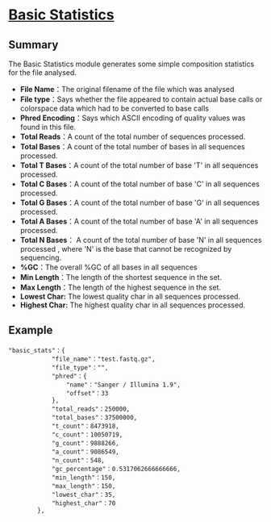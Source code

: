 # [Basic Statistics](https://www.bioinformatics.babraham.ac.uk/projects/fastqc/Help/3%20Analysis%20Modules/1%20Basic%20Statistics.html)

## Summary

The Basic Statistics module generates some simple composition statistics for the file analysed.

- **File Name**：The original filename of the file which was analysed
- **File type**：Says whether the file appeared to contain actual base calls or colorspace data which had to be converted to base calls
- **Phred Encoding**：Says which ASCII encoding of quality values was found in this file.
- **Total Reads**：A count of the total number of sequences processed. 
- **Total Bases**：A count of the total number of bases in all sequences processed. 
- **Total T Bases**：A count of the total number of base 'T' in all sequences processed. 
- **Total C Bases**：A count of the total number of base 'C' in all sequences processed. 
- **Total G Bases**：A count of the total number of base 'G' in all sequences processed. 
- **Total A Bases**：A count of the total number of base 'A' in all sequences processed. 
- **Total N Bases**： A count of the total number of base 'N' in all sequences processed , where 'N' is the base that cannot be recognized by sequencing. 
- **%GC**：The overall %GC of all bases in all sequences
- **Min Length**：The length of the shortest sequence in the set.
- **Max Length**：The length of the highest sequence in the set.
- **Lowest Char:** The lowest quality char in all sequences processed. 
- **Highest Char:** The highest quality char in all sequences processed. 

## Example

```
"basic_stats"：{
            "file_name"："test.fastq.gz",
            "file_type"："",
            "phred"：{
                "name"："Sanger / Illumina 1.9",
                "offset"：33
            },
            "total_reads"：250000,
            "total_bases"：37500000,
            "t_count"：8473918,
            "c_count"：10050719,
            "g_count"：9888266,
            "a_count"：9086549,
            "n_count"：548,
            "gc_percentage"：0.5317062666666666,
            "min_length"：150,
            "max_length"：150,
            "lowest_char"：35,
            "highest_char"：70
        },
```

